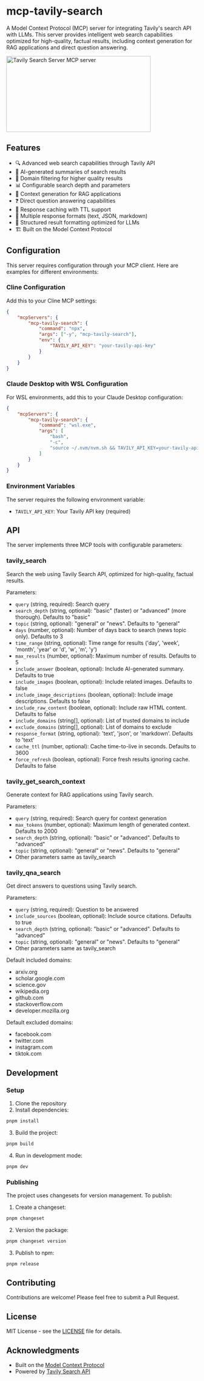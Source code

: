 # mcp-tavily-search

A Model Context Protocol (MCP) server for integrating Tavily's search
API with LLMs. This server provides intelligent web search
capabilities optimized for high-quality, factual results, including
context generation for RAG applications and direct question answering.

<a href="https://glama.ai/mcp/servers/1jcttrux58"><img width="380" height="200" src="https://glama.ai/mcp/servers/1jcttrux58/badge" alt="Tavily Search Server MCP server" /></a>

## Features

- 🔍 Advanced web search capabilities through Tavily API
- 🤖 AI-generated summaries of search results
- 🎯 Domain filtering for higher quality results
- 📊 Configurable search depth and parameters
- 🧠 Context generation for RAG applications
- ❓ Direct question answering capabilities
- 💾 Response caching with TTL support
- 📝 Multiple response formats (text, JSON, markdown)
- 🔄 Structured result formatting optimized for LLMs
- 🏗️ Built on the Model Context Protocol

## Configuration

This server requires configuration through your MCP client. Here are
examples for different environments:

### Cline Configuration

Add this to your Cline MCP settings:

```json
{
	"mcpServers": {
		"mcp-tavily-search": {
			"command": "npx",
			"args": ["-y", "mcp-tavily-search"],
			"env": {
				"TAVILY_API_KEY": "your-tavily-api-key"
			}
		}
	}
}
```

### Claude Desktop with WSL Configuration

For WSL environments, add this to your Claude Desktop configuration:

```json
{
	"mcpServers": {
		"mcp-tavily-search": {
			"command": "wsl.exe",
			"args": [
				"bash",
				"-c",
				"source ~/.nvm/nvm.sh && TAVILY_API_KEY=your-tavily-api-key /home/username/.nvm/versions/node/v20.12.1/bin/npx mcp-tavily-search"
			]
		}
	}
}
```

### Environment Variables

The server requires the following environment variable:

- `TAVILY_API_KEY`: Your Tavily API key (required)

## API

The server implements three MCP tools with configurable parameters:

### tavily_search

Search the web using Tavily Search API, optimized for high-quality,
factual results.

Parameters:

- `query` (string, required): Search query
- `search_depth` (string, optional): "basic" (faster) or "advanced"
  (more thorough). Defaults to "basic"
- `topic` (string, optional): "general" or "news". Defaults to
  "general"
- `days` (number, optional): Number of days back to search (news topic
  only). Defaults to 3
- `time_range` (string, optional): Time range for results ('day',
  'week', 'month', 'year' or 'd', 'w', 'm', 'y')
- `max_results` (number, optional): Maximum number of results.
  Defaults to 5
- `include_answer` (boolean, optional): Include AI-generated summary.
  Defaults to true
- `include_images` (boolean, optional): Include related images.
  Defaults to false
- `include_image_descriptions` (boolean, optional): Include image
  descriptions. Defaults to false
- `include_raw_content` (boolean, optional): Include raw HTML content.
  Defaults to false
- `include_domains` (string[], optional): List of trusted domains to
  include
- `exclude_domains` (string[], optional): List of domains to exclude
- `response_format` (string, optional): 'text', 'json', or 'markdown'.
  Defaults to 'text'
- `cache_ttl` (number, optional): Cache time-to-live in seconds.
  Defaults to 3600
- `force_refresh` (boolean, optional): Force fresh results ignoring
  cache. Defaults to false

### tavily_get_search_context

Generate context for RAG applications using Tavily search.

Parameters:

- `query` (string, required): Search query for context generation
- `max_tokens` (number, optional): Maximum length of generated
  context. Defaults to 2000
- `search_depth` (string, optional): "basic" or "advanced". Defaults
  to "advanced"
- `topic` (string, optional): "general" or "news". Defaults to
  "general"
- Other parameters same as tavily_search

### tavily_qna_search

Get direct answers to questions using Tavily search.

Parameters:

- `query` (string, required): Question to be answered
- `include_sources` (boolean, optional): Include source citations.
  Defaults to true
- `search_depth` (string, optional): "basic" or "advanced". Defaults
  to "advanced"
- `topic` (string, optional): "general" or "news". Defaults to
  "general"
- Other parameters same as tavily_search

Default included domains:

- arxiv.org
- scholar.google.com
- science.gov
- wikipedia.org
- github.com
- stackoverflow.com
- developer.mozilla.org

Default excluded domains:

- facebook.com
- twitter.com
- instagram.com
- tiktok.com

## Development

### Setup

1. Clone the repository
2. Install dependencies:

```bash
pnpm install
```

3. Build the project:

```bash
pnpm build
```

4. Run in development mode:

```bash
pnpm dev
```

### Publishing

The project uses changesets for version management. To publish:

1. Create a changeset:

```bash
pnpm changeset
```

2. Version the package:

```bash
pnpm changeset version
```

3. Publish to npm:

```bash
pnpm release
```

## Contributing

Contributions are welcome! Please feel free to submit a Pull Request.

## License

MIT License - see the [LICENSE](LICENSE) file for details.

## Acknowledgments

- Built on the
  [Model Context Protocol](https://github.com/modelcontextprotocol)
- Powered by [Tavily Search API](https://tavily.com)
